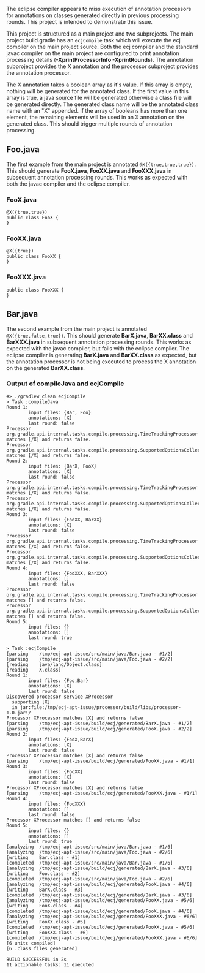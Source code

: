 The eclipse compiler appears to miss execution of annotation processors for
annotations on classes generated directly in previous processing rounds.
This project is intended to demonstrate this issue.

This project is structured as a main project and two subprojects. The main
project build.gradle has an ```ecjCompile``` task which will execute the ecj
compiler on the main project source. Both the ecj compiler and the standard
javac compiler on the main project are configured to print annotation
processing details (**-XprintProcessorInfo -XprintRounds**). The annotation
subproject provides the X annotation and the processor subproject provides
the annotation processor.

The X annotation takes a boolean array as it's value. If this array is
empty, nothing will be generated for the annotated class. If the first value
in this array is true, a java source file will be generated otherwise a class
file will be generated directly. The generated class name will be the
annotated class name with an "X" appended. If the array of booleans has more
than one element, the remaining elements will be used in an X annotation on
the generated class. This should trigger multiple rounds of annotation
processing.

## Foo.java
The first example from the main project is annotated
```@X({true,true,true})```. This should generate **FooX.java**,
**FooXX.java** and **FooXXX.java** in subsequent annotation
processing rounds. This works as expected with both the javac compiler and
the eclipse compiler.

### FooX.java
```
@X({true,true})
public class FooX {
}
```

### FooXX.java
```
@X({true})
public class FooXX {
}
```

### FooXXX.java
```
public class FooXXX {
}
```

## Bar.java
The second example from the main project is annotated
```@X({true,false,true})```. This should generate **BarX.java**,
**BarXX.class** and **BarXXX.java** in subsequent annotation
processing rounds. This works as expected with the javac compiler, but fails
with the eclipse compiler. The eclipse compiler is generating **BarX.java**
and **BarXX.class** as expected, but the annotation processor is not being
executed to process the X annotation on the generated **BarXX.class**.


### Output of compileJava and ecjCompile
```
#> ./gradlew clean ecjCompile
> Task :compileJava
Round 1:
        input files: {Bar, Foo}
        annotations: [X]
        last round: false
Processor org.gradle.api.internal.tasks.compile.processing.TimeTrackingProcessor matches [/X] and returns false.
Processor org.gradle.api.internal.tasks.compile.processing.SupportedOptionsCollectingProcessor matches [/X] and returns false.
Round 2:
        input files: {BarX, FooX}
        annotations: [X]
        last round: false
Processor org.gradle.api.internal.tasks.compile.processing.TimeTrackingProcessor matches [/X] and returns false.
Processor org.gradle.api.internal.tasks.compile.processing.SupportedOptionsCollectingProcessor matches [/X] and returns false.
Round 3:
        input files: {FooXX, BarXX}
        annotations: [X]
        last round: false
Processor org.gradle.api.internal.tasks.compile.processing.TimeTrackingProcessor matches [/X] and returns false.
Processor org.gradle.api.internal.tasks.compile.processing.SupportedOptionsCollectingProcessor matches [/X] and returns false.
Round 4:
        input files: {FooXXX, BarXXX}
        annotations: []
        last round: false
Processor org.gradle.api.internal.tasks.compile.processing.TimeTrackingProcessor matches [] and returns false.
Processor org.gradle.api.internal.tasks.compile.processing.SupportedOptionsCollectingProcessor matches [] and returns false.
Round 5:
        input files: {}
        annotations: []
        last round: true

> Task :ecjCompile
[parsing    /tmp/ecj-apt-issue/src/main/java/Bar.java - #1/2]
[parsing    /tmp/ecj-apt-issue/src/main/java/Foo.java - #2/2]
[reading    java/lang/Object.class]
[reading    X.class]
Round 1:
        input files: {Foo,Bar}
        annotations: [X]
        last round: false
Discovered processor service XProcessor
  supporting [X]
  in jar:file:/tmp/ecj-apt-issue/processor/build/libs/processor-1.0.jar!/
Processor XProcessor matches [X] and returns false
[parsing    /tmp/ecj-apt-issue/build/ecj/generated/BarX.java - #1/2]
[parsing    /tmp/ecj-apt-issue/build/ecj/generated/FooX.java - #2/2]
Round 2:
        input files: {FooX,BarX}
        annotations: [X]
        last round: false
Processor XProcessor matches [X] and returns false
[parsing    /tmp/ecj-apt-issue/build/ecj/generated/FooXX.java - #1/1]
Round 3:
        input files: {FooXX}
        annotations: [X]
        last round: false
Processor XProcessor matches [X] and returns false
[parsing    /tmp/ecj-apt-issue/build/ecj/generated/FooXXX.java - #1/1]
Round 4:
        input files: {FooXXX}
        annotations: []
        last round: false
Processor XProcessor matches [] and returns false
Round 5:
        input files: {}
        annotations: []
        last round: true
[analyzing  /tmp/ecj-apt-issue/src/main/java/Bar.java - #1/6]
[analyzing  /tmp/ecj-apt-issue/src/main/java/Foo.java - #2/6]
[writing    Bar.class - #1]
[completed  /tmp/ecj-apt-issue/src/main/java/Bar.java - #1/6]
[analyzing  /tmp/ecj-apt-issue/build/ecj/generated/BarX.java - #3/6]
[writing    Foo.class - #2]
[completed  /tmp/ecj-apt-issue/src/main/java/Foo.java - #2/6]
[analyzing  /tmp/ecj-apt-issue/build/ecj/generated/FooX.java - #4/6]
[writing    BarX.class - #3]
[completed  /tmp/ecj-apt-issue/build/ecj/generated/BarX.java - #3/6]
[analyzing  /tmp/ecj-apt-issue/build/ecj/generated/FooXX.java - #5/6]
[writing    FooX.class - #4]
[completed  /tmp/ecj-apt-issue/build/ecj/generated/FooX.java - #4/6]
[analyzing  /tmp/ecj-apt-issue/build/ecj/generated/FooXXX.java - #6/6]
[writing    FooXX.class - #5]
[completed  /tmp/ecj-apt-issue/build/ecj/generated/FooXX.java - #5/6]
[writing    FooXXX.class - #6]
[completed  /tmp/ecj-apt-issue/build/ecj/generated/FooXXX.java - #6/6]
[6 units compiled]
[6 .class files generated]

BUILD SUCCESSFUL in 2s
11 actionable tasks: 11 executed
```